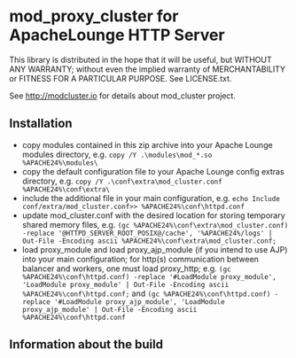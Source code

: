 # mod_proxy_cluster for ApacheLounge HTTP Server

This library is distributed in the hope that it will be useful, but WITHOUT ANY WARRANTY; without even the implied warranty of MERCHANTABILITY or FITNESS FOR A PARTICULAR PURPOSE. See LICENSE.txt.

See http://modcluster.io for details about mod_cluster project.

## Installation

 * copy modules contained in this zip archive into your Apache Lounge modules directory, e.g. ```copy /Y .\modules\mod_*.so %APACHE24%\modules\```
 * copy the default configuration file to your Apache Lounge config extras directory, e.g. ```copy /Y .\conf\extra\mod_cluster.conf %APACHE24%\conf\extra\```
 * include the additional file in your main configuration, e.g. ```echo Include conf/extra/mod_cluster.conf>> %APACHE24%\conf\httpd.conf```
 * update mod_cluster.conf with the desired location for storing temporary shared memory files, e.g. ```(gc %APACHE24%\conf\extra\mod_cluster.conf) -replace '@HTTPD_SERVER_ROOT_POSIX@/cache', '%APACHE24%/logs' | Out-File -Encoding ascii %APACHE24%\conf\extra\mod_cluster.conf;```
 * load proxy_module and load proxy_ajp_module (if you intend to use AJP) into your main configuration; for http(s) communication between balancer and workers, one must load proxy_http; e.g. ```(gc %APACHE24%\conf\httpd.conf) -replace '#LoadModule proxy_module', 'LoadModule proxy_module' | Out-File -Encoding ascii %APACHE24%\conf\httpd.conf;``` and ```(gc %APACHE24%\conf\httpd.conf) -replace '#LoadModule proxy_ajp_module', 'LoadModule proxy_ajp_module' | Out-File -Encoding ascii %APACHE24%\conf\httpd.conf```

## Information about the build
